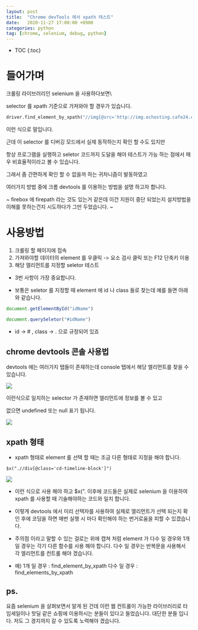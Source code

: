 ```yaml
---
layout: post
title:  "Chrome devTools 에서 xpath 테스트"
date:   2020-11-27 17:00:00 +0900
categories: python
tag: [chrome, selenium, debug, python]
---
```


* TOC
{:toc}

# 들어가며

크롤링 라이브러리인 selenium 을 사용하다보면\

selector 를 xpath 기준으로 가져와야 할 경우가 있습니다.

```python
driver.find_element_by_xpath("//img[@src='http://img.echosting.cafe24.com/design/skin/default/member/btn_login.gif']")
```

이런 식으로 말입니다.

근데 이 selector 를 디버깅 모드에서 실제 동작하는지 확인 할 수도 있지만 

항상 프로그램을 실행하고 seletor 코드까지 도달을 해야 테스트가 가능 하는 점에서 매우 비효율적이라고 볼 수 있습니다.

그래서 좀 간편하게 확인 할 수 없을까 하는 귀차니즘이 발동하였고

여러가지 방법 중에 크롬 devtools 를 이용하는 방법을 설명 하고자 합니다.

~ firebox 에 firepath 라는 것도 있는거 같은데 이건 지원이 중단 되었는지 설치방법을 이해를 못하는건지 시도하다가 그만 두었습니다. ~

# 사용방법

1. 크롤링 할 페이지에 접속
1. 가져와야할 데이터의 element 를 우클릭 -> 요소 검사 클릭 또는 F12 단축키 이용
1. 해당 엘리먼트를 지정할 seletor 테스트

* 3번 사항이 가장 중요합니다.

* 보통은 seletor 를 지정할 때 element 에 id 나 class 들로 찾는데 예를 들면 아래와 같습니다. 

```javascript
document.getElementById("idName")

document.querySeletor("#idName")
```

* id -> # , class -> . 으로 규정되어 있죠

## chrome devtools 콘솔 사용법 

devtools 에는 여러가지 탭들이 존재하는데 console 탭에서 해당 엘리먼트를 찾을 수 있습니다.

![](/static/img/2021-01-14-10-31-44.png)

이런식으로 일치하는 selector 가 존재하면 엘리먼트에 정보를 볼 수 있고

없으면 undefined 또는 null 표기 됩니다.

![](/static/img/2021-01-14-10-32-29.png)

## xpath 형태 

* xpath 형태로 element 를 선택 할 때는 조금 다른 형태로 지정을 해야 합니다.

```debug
$x(".//div[@class='cd-timeline-block']")
```

![](/static/img/2021-01-14-10-32-08.png)

* 이런 식으로 사용 해야 하고 $x(". 이후에 코드들은 실제로 selenium 을 이용하여 xpath 를 사용할 때 기술해야하는 코드와 일치 합니다.

* 이렇게 devtools 에서 미리 선택자를 사용하여 실제로 엘리먼트가 선택 되는지 확인 후에 코딩을 하면 매번 실행 시 마다 확인해야 하는 번거로움을 피할 수 있겠습니다.

* 주의점 이라고 말할 수 있는 걸로는 위에 캡쳐 처럼 element 가 다수 일 경우와 1개일 경우는 각기 다른 함수를 사용 해야 합니다. 다수 일 경우는 반복문을 사용해서 각 엘리먼트를 컨트롤 해야 겠습니다.

* 예)
1개 일 경우 :  find_element_by_xpath
다수 일 경우 : find_elements_by_xpath

## ps. 

요즘 selenium 을 살펴보면서 알게 된 건데 이런 웹 컨트롤이 가능한 라이브러리로 타임세일이나 핫딜 같은 쇼핑에 이용하시는 분들이 있다고 들었습니다. 대단한 분들 입니다. 저도 그 경지까지 갈 수 있도록 노력해야 겠습니다.